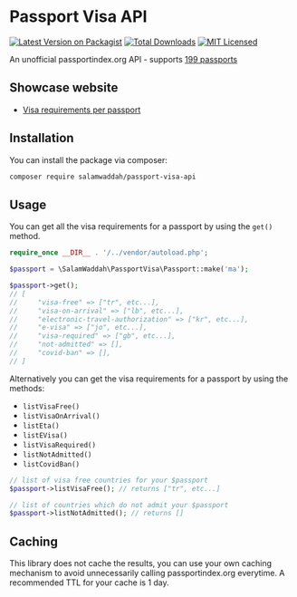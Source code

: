 # Passport Visa API

[![Latest Version on Packagist](https://img.shields.io/packagist/v/salamwaddah/passport-visa-api.svg?style=flat-square)](https://packagist.org/packages/salamwaddah/passport-visa-api)
[![Total Downloads](https://img.shields.io/packagist/dt/salamwaddah/passport-visa-api.svg?style=flat-square)](https://packagist.org/packages/salamwaddah/passport-visa-api)
[![MIT Licensed](https://img.shields.io/badge/license-MIT-brightgreen.svg?style=flat-square)](LICENSE.md)

An unofficial passportindex.org API - supports [199 passports](src/countries.csv)

## Showcase website

- [Visa requirements per passport](https://salamwaddah.com/tools/visa-free/passport/ma)

## Installation

You can install the package via composer:

```bash
composer require salamwaddah/passport-visa-api
```

## Usage

You can get all the visa requirements for a passport by using the `get()` method.

```php
require_once __DIR__ . '/../vendor/autoload.php';

$passport = \SalamWaddah\PassportVisa\Passport::make('ma');

$passport->get();
// [
//     "visa-free" => ["tr", etc...],
//     "visa-on-arrival" => ["lb", etc...],
//     "electronic-travel-authorization" => ["kr", etc...],
//     "e-visa" => ["jo", etc...],
//     "visa-required" => ["gb", etc...],
//     "not-admitted" => [],
//     "covid-ban" => [],
// ]
```

Alternatively you can get the visa requirements for a passport by using the methods:

- `listVisaFree()`
- `listVisaOnArrival()`
- `listEta()`
- `listEVisa()`
- `listVisaRequired()`
- `listNotAdmitted()`
- `listCovidBan()`

```php
// list of visa free countries for your $passport
$passport->listVisaFree(); // returns ["tr", etc...]

// list of countries which do not admit your $passport
$passport->listNotAdmitted(); // returns []
```

## Caching

This library does not cache the results, you can use your own caching mechanism to avoid unnecessarily calling passportindex.org everytime. A recommended TTL for your cache is 1 day.
